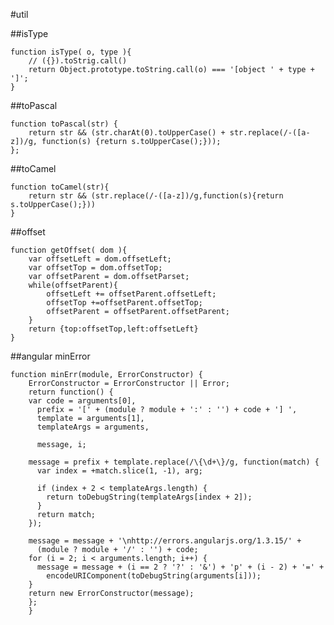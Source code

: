 #util

##isType

    function isType( o, type ){
        // ({}).toStrig.call()
        return Object.prototype.toString.call(o) === '[object ' + type + ']';
    }

##toPascal

    function toPascal(str) {
        return str && (str.charAt(0).toUpperCase() + str.replace(/-([a-z])/g, function(s) {return s.toUpperCase();}));
    };

##toCamel

    function toCamel(str){
        return str && (str.replace(/-([a-z])/g,function(s){return s.toUpperCase();}))
    }


##offset

    function getOffset( dom ){
        var offsetLeft = dom.offsetLeft;
        var offsetTop = dom.offsetTop;
        var offsetParent = dom.offsetParset;
        while(offsetParent){
            offsetLeft += offsetParent.offsetLeft;
            offsetTop +=offsetParent.offsetTop;
            offsetParent = offsetParent.offsetParent;
        }
        return {top:offsetTop,left:offsetLeft}
    }

##angular minError

    function minErr(module, ErrorConstructor) {
        ErrorConstructor = ErrorConstructor || Error;
        return function() {
        var code = arguments[0],
          prefix = '[' + (module ? module + ':' : '') + code + '] ',
          template = arguments[1],
          templateArgs = arguments,

          message, i;

        message = prefix + template.replace(/\{\d+\}/g, function(match) {
          var index = +match.slice(1, -1), arg;

          if (index + 2 < templateArgs.length) {
            return toDebugString(templateArgs[index + 2]);
          }
          return match;
        });

        message = message + '\nhttp://errors.angularjs.org/1.3.15/' +
          (module ? module + '/' : '') + code;
        for (i = 2; i < arguments.length; i++) {
          message = message + (i == 2 ? '?' : '&') + 'p' + (i - 2) + '=' +
            encodeURIComponent(toDebugString(arguments[i]));
        }
        return new ErrorConstructor(message);
        };
        }
